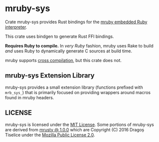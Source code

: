 # mruby-sys

Crate mruby-sys provides Rust bindings for the
[mruby embedded Ruby interpreter](https://github.com/mruby/mruby).

This crate uses bindgen to generate Rust FFI bindings.

**Requires Ruby to compile.** In _very Ruby_ fashion, mruby uses Rake to build
_and_ uses Ruby to dynamically generate C sources at build time.

mruby supports
[cross compilation](https://github.com/mruby/mruby/blob/master/doc/guides/compile.md#cross-compilation-1),
but this crate does not.

## mruby-sys Extension Library

mruby-sys provides a small extension library (functions prefixed with
`mrb_sys_`) that is primarily focused on providing wrappers around macros found
in mruby headers.

## LICENSE

mruby-sys is licensed under the [MIT License](../LICENCE). Some portions of
mruby-sys are derived from
[mrusty @ 1.0.0](https://github.com/anima-engine/mrusty/tree/v1.0.0) which are
Copyright (C) 2016 Dragoș Tiselice under the
[Mozilla Public License 2.0](https://github.com/anima-engine/mrusty/blob/v1.0.0/LICENSE).
